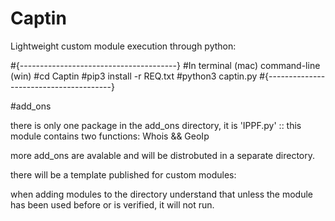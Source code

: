 # Captin
Lightweight custom module execution through python:



#{---------------------------------------}
#In terminal (mac) command-line (win)
#cd Captin
#pip3 install -r REQ.txt
#python3 captin.py
#{---------------------------------------}



#add_ons

there is only one package in the add_ons directory, it is 'IPPF.py' :: this module contains two functions: Whois && GeoIp

more add_ons are avalable and will be distrobuted in a separate directory. 


there will be a template published for custom modules: 

when adding modules to the directory understand that unless the module has been used before or is verified, it will not run.

